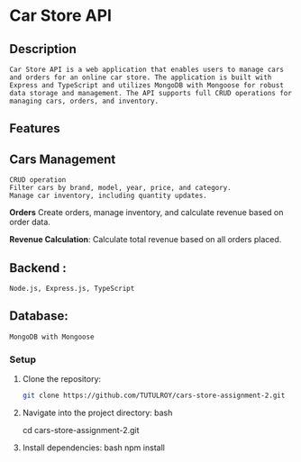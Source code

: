 # Car Store API

## Description

    Car Store API is a web application that enables users to manage cars and orders for an online car store. The application is built with Express and TypeScript and utilizes MongoDB with Mongoose for robust data storage and management. The API supports full CRUD operations for managing cars, orders, and inventory.

## Features

## Cars Management

    CRUD operation
    Filter cars by brand, model, year, price, and category.
    Manage car inventory, including quantity updates.

**Orders** 
    Create orders, manage inventory, and calculate revenue based on order data.

**Revenue Calculation**:
    Calculate total revenue based on all orders placed.

## Backend :
    Node.js, Express.js, TypeScript

## Database: 

    MongoDB with Mongoose

### Setup

1. Clone the repository:
    ```bash
    git clone https://github.com/TUTULROY/cars-store-assignment-2.git
    ```

2. Navigate into the project directory:
    bash

    cd cars-store-assignment-2.git
    

3. Install dependencies:
    bash
    npm install
    



